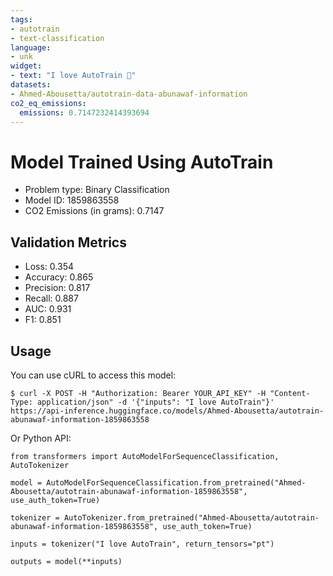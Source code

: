 ```yaml
---
tags:
- autotrain
- text-classification
language:
- unk
widget:
- text: "I love AutoTrain 🤗"
datasets:
- Ahmed-Abousetta/autotrain-data-abunawaf-information
co2_eq_emissions:
  emissions: 0.7147232414393694
---
```


# Model Trained Using AutoTrain

- Problem type: Binary Classification
- Model ID: 1859863558
- CO2 Emissions (in grams): 0.7147

## Validation Metrics

- Loss: 0.354
- Accuracy: 0.865
- Precision: 0.817
- Recall: 0.887
- AUC: 0.931
- F1: 0.851

## Usage

You can use cURL to access this model:

```
$ curl -X POST -H "Authorization: Bearer YOUR_API_KEY" -H "Content-Type: application/json" -d '{"inputs": "I love AutoTrain"}' https://api-inference.huggingface.co/models/Ahmed-Abousetta/autotrain-abunawaf-information-1859863558
```

Or Python API:

```
from transformers import AutoModelForSequenceClassification, AutoTokenizer

model = AutoModelForSequenceClassification.from_pretrained("Ahmed-Abousetta/autotrain-abunawaf-information-1859863558", use_auth_token=True)

tokenizer = AutoTokenizer.from_pretrained("Ahmed-Abousetta/autotrain-abunawaf-information-1859863558", use_auth_token=True)

inputs = tokenizer("I love AutoTrain", return_tensors="pt")

outputs = model(**inputs)
```